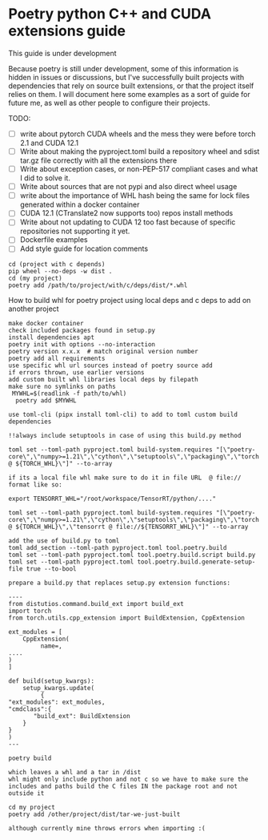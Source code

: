 # Poetry python C++ and CUDA extensions guide

This guide is under development

Because poetry is still under development, some of this information is hidden in issues or discussions, but I've successfully built projects with dependencies that rely on source built extensions, or that the project itself relies on them. I will document here some examples as a sort of guide for future me, as well as other people to configure their projects.

TODO:
- [ ] write about pytorch CUDA wheels and the mess they were before torch 2.1 and CUDA 12.1
- [ ] Write about making the pyproject.toml build a repository wheel and sdist tar.gz file correctly with all the extensions there
- [ ] Write about exception cases, or non-PEP-517 compliant cases and what I did to solve it.
- [ ] Write about sources that are not pypi and also direct wheel usage
- [ ] write about the importance of WHL hash being the same for lock files generated within a docker container
- [ ] CUDA 12.1 (CTranslate2 now supports too) repos install methods
- [ ] Write about not updating to CUDA 12 too fast because of specific repositories not supporting it yet.
- [ ] Dockerfile examples
- [ ] Add style guide for location comments

```
cd (project with c depends)
pip wheel --no-deps -w dist .
cd (my project)
poetry add /path/to/project/with/c/deps/dist/*.whl

```  


How to build whl for poetry project using local deps and c deps to add on another project


```
make docker container
check included packages found in setup.py
install dependencies apt
poetry init with options --no-interaction 
poetry version x.x.x  # match original version number
poetry add all requirements
use specific whl url sources instead of poetry source add
if errors thrown, use earlier versions
add custom built whl libraries local deps by filepath
make sure no symlinks on paths 
 MYWHL=$(readlink -f path/to/whl)
  poetry add $MYWHL

use toml-cli (pipx install toml-cli) to add to toml custom build dependencies 

!!always include setuptools in case of using this build.py method

toml set --toml-path pyproject.toml build-system.requires "[\"poetry-core\",\"numpy>=1.21\",\"cython\",\"setuptools\",\"packaging\",\"torch @ ${TORCH_WHL}\"]" --to-array

if its a local file whl make sure to do it in file URL  @ file:// format like so:

export TENSORRT_WHL="/root/workspace/TensorRT/python/...."

toml set --toml-path pyproject.toml build-system.requires "[\"poetry-core\",\"numpy>=1.21\",\"cython\",\"setuptools\",\"packaging\",\"torch @ ${TORCH_WHL}\",\"tensorrt @ file://${TENSORRT_WHL}\"]" --to-array

add the use of build.py to toml
toml add_section --toml-path pyproject.toml tool.poetry.build
toml set --toml-path pyproject.toml tool.poetry.build.script build.py
toml set --toml-path pyproject.toml tool.poetry.build.generate-setup-file true --to-bool

prepare a build.py that replaces setup.py extension functions:

----
from distutios.command.build_ext import build_ext
import torch
from torch.utils.cpp_extension import BuildExtension, CppExtension

ext_modules = [
    CppExtension(
         name=,
....
)
]

def build(setup_kwargs):
    setup_kwargs.update(
         {
"ext_modules": ext_modules,
"cmdclass":{
       "build_ext": BuildExtension
    }
}
)
---

poetry build

which leaves a whl and a tar in /dist
whl might only include python and not c so we have to make sure the includes and paths build the C files IN the package root and not outside it

cd my project
poetry add /other/project/dist/tar-we-just-built

although currently mine throws errors when importing :(


```

<!--



-->